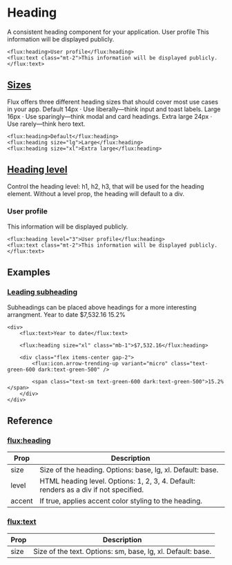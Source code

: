 #  Heading 
A consistent heading component for your application.
User profile
This information will be displayed publicly.
 
```
<flux:heading>User profile</flux:heading>
<flux:text class="mt-2">This information will be displayed publicly.</flux:text>
```

##  [Sizes](https://fluxui.dev/components/heading#sizes)
Flux offers three different heading sizes that should cover most use cases in your app.
Default
14px · Use liberally—think input and toast labels.
Large
16px · Use sparingly—think modal and card headings.
Extra large
24px · Use rarely—think hero text.
 
```
<flux:heading>Default</flux:heading>
<flux:heading size="lg">Large</flux:heading>
<flux:heading size="xl">Extra large</flux:heading>
```

##  [Heading level](https://fluxui.dev/components/heading#heading-level)
Control the heading level: h1, h2, h3, that will be used for the heading element. Without a level prop, the heading will default to a div.
### User profile
This information will be displayed publicly.
 
```
<flux:heading level="3">User profile</flux:heading>
<flux:text class="mt-2">This information will be displayed publicly.</flux:text>
```

##  Examples 
###  [Leading subheading](https://fluxui.dev/components/heading#leading-subheading)
Subheadings can be placed above headings for a more interesting arrangment.
Year to date
$7,532.16
15.2%
 
```
<div>
    <flux:text>Year to date</flux:text>

    <flux:heading size="xl" class="mb-1">$7,532.16</flux:heading>

    <div class="flex items-center gap-2">
        <flux:icon.arrow-trending-up variant="micro" class="text-green-600 dark:text-green-500" />

        <span class="text-sm text-green-600 dark:text-green-500">15.2%</span>
    </div>
</div>
```


##  Reference 
###  [flux:heading](https://fluxui.dev/components/heading#fluxheading)
Prop |  Description  
---|---  
size  |  Size of the heading. Options: base, lg, xl. Default: base.  
level  |  HTML heading level. Options: 1, 2, 3, 4. Default: renders as a div if not specified.  
accent  |  If true, applies accent color styling to the heading.  
###  [flux:text](https://fluxui.dev/components/heading#fluxtext)
Prop |  Description  
---|---  
size  |  Size of the text. Options: sm, base, lg, xl. Default: base.  

